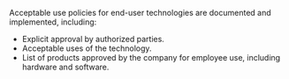 Acceptable use policies for end-user technologies are documented and implemented, including:

- Explicit approval by authorized parties.
- Acceptable uses of the technology.
- List of products approved by the company for employee use, including hardware and software.